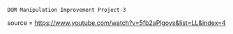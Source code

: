     DOM Manipulation Improvement Project-3 
source = https://www.youtube.com/watch?v=5fb2aPlgoys&list=LL&index=4